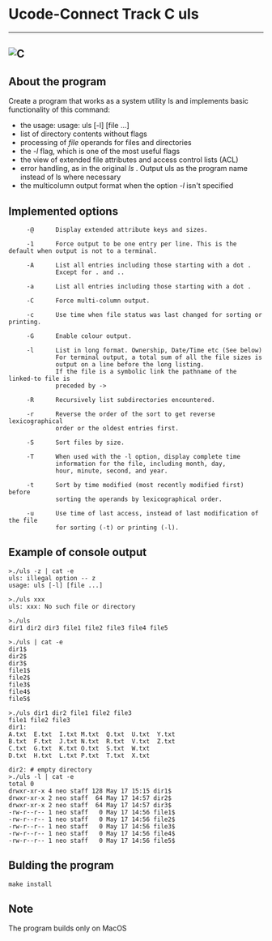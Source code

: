 # Ucode-Connect Track C uls
----
![C](https://img.shields.io/badge/c-%2300599C.svg?style=for-the-badge&logo=c&logoColor=white)
----

## About the program
Create a program that works as a system utility ls and implements basic functionality of this command:
 * the usage: usage: uls [-l] [file ...]
 * list of directory contents without flags
 * processing of *file* operands for files and directories
 * the *-l* flag, which is one of the most useful flags
 * the view of extended file attributes and access control lists (ACL)
 * error handling, as in the original *ls* . Output uls as the program name instead of ls where necessary
 * the multicolumn output format when the option *-l* isn't specified

## Implemented options
```
     -@      Display extended attribute keys and sizes.

     -1      Force output to be one entry per line. This is the default when output is not to a terminal.

     -A      List all entries including those starting with a dot .
             Except for . and ..

     -a      List all entries including those starting with a dot .

     -C      Force multi-column output.

     -c      Use time when file status was last changed for sorting or printing.

     -G      Enable colour output.

     -l      List in long format. Ownership, Date/Time etc (See below)
             For terminal output, a total sum of all the file sizes is 
             output on a line before the long listing.
             If the file is a symbolic link the pathname of the linked-to file is
             preceded by ->

     -R      Recursively list subdirectories encountered.

     -r      Reverse the order of the sort to get reverse lexicographical
             order or the oldest entries first.

     -S      Sort files by size.

     -T      When used with the -l option, display complete time
             information for the file, including month, day,
             hour, minute, second, and year.

     -t      Sort by time modified (most recently modified first) before
             sorting the operands by lexicographical order.

     -u      Use time of last access, instead of last modification of the file
             for sorting (-t) or printing (-l).
```

## Example of console output
```shell
>./uls -z | cat -e
uls: illegal option -- z
usage: uls [-l] [file ...]

>./uls xxx
uls: xxx: No such file or directory

>./uls
dir1 dir2 dir3 file1 file2 file3 file4 file5

>./uls | cat -e
dir1$
dir2$
dir3$
file1$
file2$
file3$
file4$
file5$

>./uls dir1 dir2 file1 file2 file3
file1 file2 file3
dir1:
A.txt  E.txt  I.txt M.txt  Q.txt  U.txt  Y.txt
B.txt  F.txt  J.txt N.txt  R.txt  V.txt  Z.txt
C.txt  G.txt  K.txt O.txt  S.txt  W.txt
D.txt  H.txt  L.txt P.txt  T.txt  X.txt

dir2: # empty directory
>./uls -l | cat -e
total 0
drwxr-xr-x 4 neo staff 128 May 17 15:15 dir1$
drwxr-xr-x 2 neo staff  64 May 17 14:57 dir2$
drwxr-xr-x 2 neo staff  64 May 17 14:57 dir3$
-rw-r--r-- 1 neo staff   0 May 17 14:56 file1$
-rw-r--r-- 1 neo staff   0 May 17 14:56 file2$
-rw-r--r-- 1 neo staff   0 May 17 14:56 file3$
-rw-r--r-- 1 neo staff   0 May 17 14:56 file4$
-rw-r--r-- 1 neo staff   0 May 17 14:56 file5$
```

## Bulding the program
```shell
make install
```

## Note
The program builds only on MacOS

